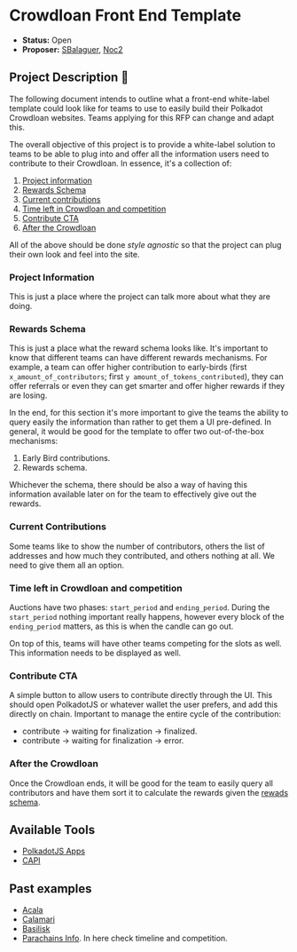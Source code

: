 # Crowdloan Front End Template

* **Status:** Open
* **Proposer:** [SBalaguer](https://github.com/SBalaguer), [Noc2](https://github.com/Noc2)

## Project Description :page_facing_up: 

The following document intends to outline what a front-end white-label template could look like for teams to use to easily build their Polkadot Crowdloan websites. Teams applying for this RFP can change and adapt this. 

The overall objective of this project is to provide a white-label solution to teams to be able to plug into and offer all the information users need to contribute to their Crowdloan. In essence, it's a collection of:
1. [Project information](#project-information)
2. [Rewards Schema](#rewards-schema)
3. [Current contributions](#current-contributions)
4. [Time left in Crowdloan and competition](#time-left-in-crowdloan-and-competition)
5. [Contribute CTA](#contribute-cta)
6. [After the Crowdloan](#after-the-crowdloan)

All of the above should be done _style agnostic_ so that the project can plug their own look and feel into the site.

### Project Information

This is just a place where the project can talk more about what they are doing.

### Rewards Schema

This is just a place what the reward schema looks like. It's important to know that different teams can have different rewards mechanisms. For example, a team can offer higher contribution to early-birds (first `x_amount_of_contributors`; first `y amount_of_tokens_contributed`), they can offer referrals or even they can get smarter and offer higher rewards if they are losing. 

In the end, for this section it's more important to give the teams the ability to query easily the information than rather to get them a UI pre-defined. In general, it would be good for the template to offer two out-of-the-box mechanisms:
1. Early Bird contributions.
2. Rewards schema.

Whichever the schema, there should be also a way of having this information available later on for the team to effectively give out the rewards.

### Current Contributions

Some teams like to show the number of contributors, others the list of addresses and how much they contributed, and others nothing at all. We need to give them all an option.

### Time left in Crowdloan and competition

Auctions have two phases: `start_period` and `ending_period`. During the `start_period` nothing important really happens, however every block of the `ending_period` matters, as this is when the candle can go out.

On top of this, teams will have other teams competing for the slots as well. This information needs to be displayed as well.

### Contribute CTA

A simple button to allow users to contribute directly through the UI. This should open PolkadotJS or whatever wallet the user prefers, and add this directly on chain. Important to manage the entire cycle of the contribution: 
- contribute -> waiting for finalization -> finalized.
- contribute -> waiting for finalization -> error.

### After the Crowdloan

Once the Crowdloan ends, it will be good for the team to easily query all contributors and have them sort it to calculate the rewards given the [rewads schema](#Rewards-Schema).

## Available Tools
- [PolkadotJS Apps](https://polkadot.js.org/docs/)
- [CAPI](https://github.com/paritytech/capi)

## Past examples
- [Acala](https://acala.network/acala/join-acala)
- [Calamari](https://mantanetwork.medium.com/the-calamari-crowdloan-on-kusama-74a3cb2a2a4b)
- [Basilisk](https://loan.bsx.fi/)
- [Parachains Info](https://parachains.info/auctions). In here check timeline and competition.